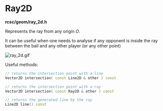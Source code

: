 # Ray2D

**rcsc/geom/ray_2d.h**

Represents the ray from any origin _O_.

It can be useful when one needs to analyse if any opponent is inside the ray between the ball and any other player (or any other point)

![ray_2d.gif](https://github.com/RoboCup2D/tutorial/raw/master/images/ray_2d.gif)

Useful methods:
```cpp
// returns the intersection point with a line
Vector2D intersection( const Line2D & other ) const

// returns the intersection point with a ray
Vector2D intersection( const Ray2D & other ) const

// returns the generated line by the ray
Line2D line() const
```
